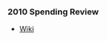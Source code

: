 ### 2010 Spending Review
- [Wiki](https://en.wikipedia.org/wiki/Spending_Review\#2010_Spending_Review)